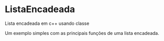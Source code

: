 # ListaEncadeada
Lista encadeada em c++ usando classe

Um exemplo simples com as principais funções de uma lista encadeada.
